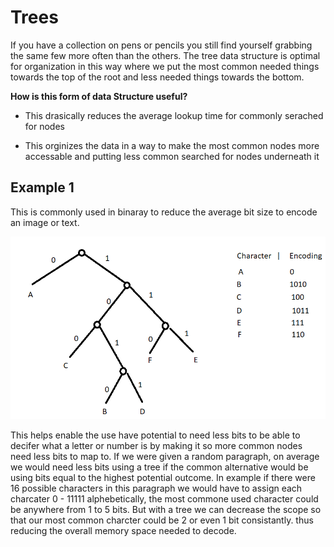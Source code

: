 # Trees

If you have a collection on pens or pencils you still find yourself grabbing the same few more often than the others. The tree data structure is optimal for organization in this way where we put the most common needed things towards the top of the root and less needed things towards the bottom.

**How is this form of data Structure useful?**

- This drasically reduces the average lookup time for commonly serached for nodes

- This orginizes the data in a way to make the most common nodes more accessable and putting less common searched for nodes underneath it

## Example 1

This is commonly used in binaray to reduce the average bit size to encode an image or text. 

![Bianary Encode tree](binaryencodetree.PNG)

This helps enable the use have potential to need less bits to be able to decifer what a letter or number is by making it so more common nodes need less bits to map to. If we were given a random paragraph, on average we would need less bits using a tree if the common alternative would be using bits equal to the highest potential outcome. In example if there were 16 possible characters in this paragraph we would have to assign each charcater 0 - 11111 alphebetically, the most commone used character could be anywhere from 1 to 5 bits. But with a tree we can decrease the scope so that our most common charcter could be 2 or even 1 bit consistantly. thus reducing the overall memory space needed to decode.
